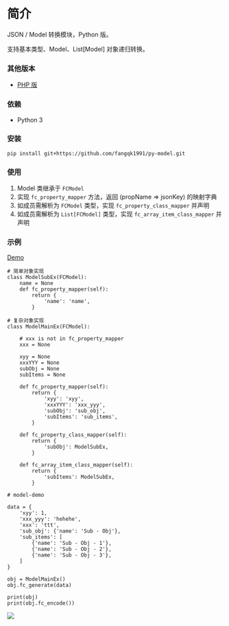 # 简介
JSON / Model 转换模块，Python 版。

支持基本类型、Model、List[Model] 对象递归转换。

### 其他版本
* [PHP 版](https://github.com/fangqk1991/php-model)

### 依赖
* Python 3

### 安装
```
pip install git+https://github.com/fangqk1991/py-model.git
```

### 使用
1. Model 类继承于 `FCModel`
2. 实现 `fc_property_mapper` 方法，返回 (propName => jsonKey) 的映射字典
3. 如成员需解析为 `FCModel` 类型，实现 `fc_property_class_mapper` 并声明
4. 如成员需解析为 `List[FCModel]` 类型，实现 `fc_array_item_class_mapper` 并声明

### 示例
[Demo](https://github.com/fangqk1991/py-model/tree/master/demos)

```
# 简单对象实现
class ModelSubEx(FCModel):
    name = None
    def fc_property_mapper(self):
        return {
            'name': 'name',
        }

```

```
# 复杂对象实现
class ModelMainEx(FCModel):

    # xxx is not in fc_property_mapper
    xxx = None

    xyy = None
    xxxYYY = None
    subObj = None
    subItems = None

    def fc_property_mapper(self):
        return {
            'xyy': 'xyy',
            'xxxYYY': 'xxx_yyy',
            'subObj': 'sub_obj',
            'subItems': 'sub_items',
        }

    def fc_property_class_mapper(self):
        return {
            'subObj': ModelSubEx,
        }

    def fc_array_item_class_mapper(self):
        return {
            'subItems': ModelSubEx,
        }
```

```
# model-demo

data = {
    'xyy': 1,
    'xxx_yyy': 'hehehe',
    'xxx': 'ttt',
    'sub_obj': {'name': 'Sub - Obj'},
    'sub_items': [
        {'name': 'Sub - Obj - 1'},
        {'name': 'Sub - Obj - 2'},
        {'name': 'Sub - Obj - 3'},
    ]
}

obj = ModelMainEx()
obj.fc_generate(data)

print(obj)
print(obj.fc_encode())
```

![](https://image.fangqk.com/2019-01-18/py-model-demo.jpg)
